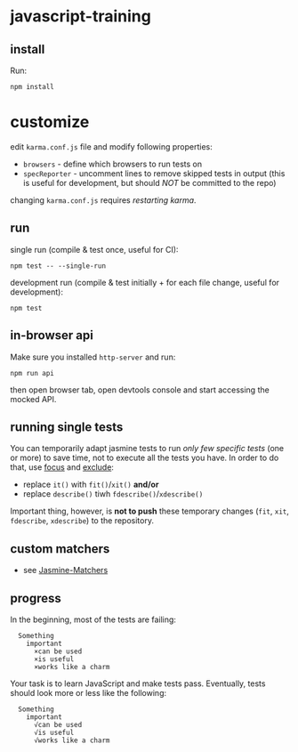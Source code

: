 # javascript-training

## install

Run:

    npm install

# customize

edit `karma.conf.js` file and modify following properties:

 * `browsers` - define which browsers to run tests on
 * `specReporter` - uncomment lines to remove skipped tests in output (this is useful for development, but should *NOT* be committed to the repo)

changing `karma.conf.js` requires *restarting karma*.

## run

single run (compile & test once, useful for CI):

    npm test -- --single-run

development run (compile & test initially + for each file change, useful for development):

    npm test

## in-browser api

Make sure you installed `http-server` and run:

    npm run api

then open browser tab, open devtools console and start accessing the mocked API. 

## running single tests

You can temporarily adapt jasmine tests to run *only few specific tests* (one
or more) to save time, not to execute all the tests you have. In order to do
that, use [focus](http://jasmine.github.io/2.6/focused_specs.html)
and [exclude](https://jasmine.github.io/2.6/introduction.html#section-Disabling_Suites):

 * replace `it()` with `fit()`/`xit()` **and/or**
 * replace `describe()` tiwh `fdescribe()`/`xdescribe()`

Important thing, however, is **not to push** these temporary changes (`fit`,
`xit`, `fdescribe`, `xdescribe`) to the repository.

## custom matchers

 * see [Jasmine-Matchers](https://github.com/JamieMason/Jasmine-Matchers)

## progress

In the beginning, most of the tests are failing:

      Something
        important
          ×can be used
          ×is useful
          ×works like a charm

Your task is to learn JavaScript and make tests pass. Eventually, tests should look more or less like the following:

      Something
        important
          √can be used
          √is useful
          √works like a charm
